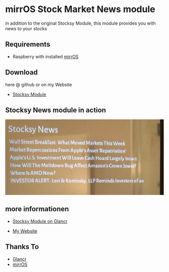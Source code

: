 # mirrOS Stock Market News module

in addition to the original Stocksy Module, this module provides you with news to your stocks

## Requirements

* Raspberry with installed [mirrOS](https://glancr.de/mirr-os/)

## Download

here @ github or on my Website
* [Stocksy Module](http://alexanderdeutsch.de/stocksy)

## Stocksy News module in action

![Preview](assets/stocksy_preview.jpeg)

## more informationen
* [Stocksy Module on Glancr](https://glancr.de/module/news/stocksy/)

* [My Website](http://alexanderdeutsch.de)

## Thanks To

* [Glancr](https://glancr.de)
* [mirrOS](https://glancr.de/#mirr_os)
